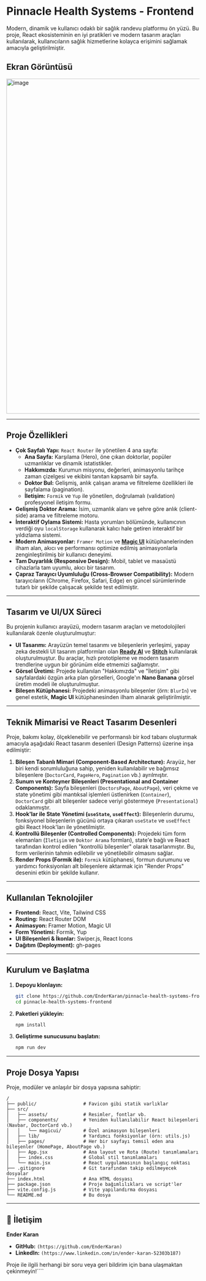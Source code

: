 # Pinnacle Health Systems - Frontend

Modern, dinamik ve kullanıcı odaklı bir sağlık randevu platformu ön yüzü. Bu proje, React ekosisteminin en iyi pratikleri ve modern tasarım araçları kullanılarak, kullanıcıların sağlık hizmetlerine kolayca erişimini sağlamak amacıyla geliştirilmiştir.

## Ekran Görüntüsü
<img width="1911" height="874" alt="image" src="https://github.com/user-attachments/assets/5af70588-daa4-4c36-bd33-6278f5e87db2" />

---

## Proje Özellikleri

- **Çok Sayfalı Yapı:** `React Router` ile yönetilen 4 ana sayfa:
  - **Ana Sayfa:** Karşılama (Hero), öne çıkan doktorlar, popüler uzmanlıklar ve dinamik istatistikler.
  - **Hakkımızda:** Kurumun misyonu, değerleri, animasyonlu tarihçe zaman çizelgesi ve ekibini tanıtan kapsamlı bir sayfa.
  - **Doktor Bul:** Gelişmiş, anlık çalışan arama ve filtreleme özellikleri ile sayfalama (pagination).
  - **İletişim:** `Formik` ve `Yup` ile yönetilen, doğrulamalı (validation) profesyonel iletişim formu.
- **Gelişmiş Doktor Arama:** İsim, uzmanlık alanı ve şehre göre anlık (client-side) arama ve filtreleme motoru.
- **İnteraktif Oylama Sistemi:** Hasta yorumları bölümünde, kullanıcının verdiği oyu `localStorage` kullanarak kalıcı hale getiren interaktif bir yıldızlama sistemi.
- **Modern Animasyonlar:** `Framer Motion` ve [**Magic UI**](https://magicui.design/) kütüphanelerinden ilham alan, akıcı ve performansı optimize edilmiş animasyonlarla zenginleştirilmiş bir kullanıcı deneyimi.
- **Tam Duyarlılık (Responsive Design):** Mobil, tablet ve masaüstü cihazlarla tam uyumlu, akıcı bir tasarım.
- **Çapraz Tarayıcı Uyumluluğu (Cross-Browser Compatibility):** Modern tarayıcıların (Chrome, Firefox, Safari, Edge) en güncel sürümlerinde tutarlı bir şekilde çalışacak şekilde test edilmiştir.

---

## Tasarım ve UI/UX Süreci

Bu projenin kullanıcı arayüzü, modern tasarım araçları ve metodolojileri kullanılarak özenle oluşturulmuştur:

- **UI Tasarımı:** Arayüzün temel tasarımı ve bileşenlerin yerleşimi, yapay zeka destekli UI tasarım platformları olan [**Ready AI**](https://www.ready.io/) ve [**Stitch**](https://stitch.so/) kullanılarak oluşturulmuştur. Bu araçlar, hızlı prototipleme ve modern tasarım trendlerine uygun bir görünüm elde etmemizi sağlamıştır.
- **Görsel Üretimi:** Projede kullanılan "Hakkımızda" ve "İletişim" gibi sayfalardaki özgün arka plan görselleri, Google'ın **Nano Banana** görsel üretim modeli ile oluşturulmuştur.
- **Bileşen Kütüphanesi:** Projedeki animasyonlu bileşenler (örn: `BlurIn`) ve genel estetik, **Magic UI** kütüphanesinden ilham alınarak geliştirilmiştir.

---

##  Teknik Mimarisi ve React Tasarım Desenleri

Proje, bakımı kolay, ölçeklenebilir ve performanslı bir kod tabanı oluşturmak amacıyla aşağıdaki React tasarım desenleri (Design Patterns) üzerine inşa edilmiştir:

1.  **Bileşen Tabanlı Mimari (Component-Based Architecture):** Arayüz, her biri kendi sorumluluğuna sahip, yeniden kullanılabilir ve bağımsız bileşenlere (`DoctorCard`, `PageHero`, `Pagination` vb.) ayrılmıştır.
2.  **Sunum ve Konteyner Bileşenleri (Presentational and Container Components):** Sayfa bileşenleri (`DoctorsPage`, `AboutPage`), veri çekme ve state yönetimi gibi mantıksal işlemleri üstlenirken (`Container`), `DoctorCard` gibi alt bileşenler sadece veriyi göstermeye (`Presentational`) odaklanmıştır.
3.  **Hook'lar ile State Yönetimi (`useState`, `useEffect`):** Bileşenlerin durumu, fonksiyonel bileşenlerin gücünü ortaya çıkaran `useState` ve `useEffect` gibi React Hook'ları ile yönetilmiştir.
4.  **Kontrollü Bileşenler (Controlled Components):** Projedeki tüm form elemanları (`İletişim` ve `Doktor Arama` formları), state'e bağlı ve React tarafından kontrol edilen "kontrollü bileşenler" olarak tasarlanmıştır. Bu, form verilerinin tahmin edilebilir ve yönetilebilir olmasını sağlar.
5.  **Render Props (Formik ile):** `Formik` kütüphanesi, formun durumunu ve yardımcı fonksiyonları alt bileşenlere aktarmak için "Render Props" desenini etkin bir şekilde kullanır.

---

##  Kullanılan Teknolojiler

- **Frontend:** React, Vite, Tailwind CSS
- **Routing:** React Router DOM
- **Animasyon:** Framer Motion, Magic UI
- **Form Yönetimi:** Formik, Yup
- **UI Bileşenleri & İkonlar:** Swiper.js, React Icons
- **Dağıtım (Deployment):** gh-pages

---

## Kurulum ve Başlatma

1.  **Depoyu klonlayın:**
    ```bash
    git clone https://github.com/EnderKaran/pinnacle-health-systems-frontend.git
    cd pinnacle-health-systems-frontend
    ```
2.  **Paketleri yükleyin:**
    ```bash
    npm install
    ```
3.  **Geliştirme sunucusunu başlatın:**
    ```bash
    npm run dev
    ```

---

## Proje Dosya Yapısı

Proje, modüler ve anlaşılır bir dosya yapısına sahiptir:

```
/
├── public/                 # Favicon gibi statik varlıklar
├── src/
│   ├── assets/             # Resimler, fontlar vb.
│   ├── components/         # Yeniden kullanılabilir React bileşenleri (Navbar, DoctorCard vb.)
│   │   └── magicui/        # Özel animasyon bileşenleri
│   ├── lib/                # Yardımcı fonksiyonlar (örn: utils.js)
│   ├── pages/              # Her bir sayfayı temsil eden ana bileşenler (HomePage, AboutPage vb.)
│   ├── App.jsx             # Ana layout ve Rota (Route) tanımlamaları
│   ├── index.css           # Global stil tanımlamaları
│   └── main.jsx            # React uygulamasının başlangıç noktası
├── .gitignore              # Git tarafından takip edilmeyecek dosyalar
├── index.html              # Ana HTML dosyası
├── package.json            # Proje bağımlılıkları ve script'ler
├── vite.config.js          # Vite yapılandırma dosyası
└── README.md               # Bu dosya
```

---

## 👤 İletişim

**Ender Karan**

- **GitHub:** `(https://github.com/EnderKaran)`
- **LinkedIn:** `(https://www.linkedin.com/in/ender-karan-52303b187)`

Proje ile ilgili herhangi bir soru veya geri bildirim için bana ulaşmaktan çekinmeyin!````
